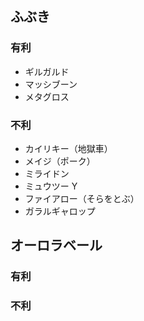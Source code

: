 ## ふぶき

### 有利

- ギルガルド
- マッシブーン
- メタグロス

### 不利

- カイリキー（地獄車）
- メイジ（ポーク）
- ミライドン
- ミュウツー Y
- ファイアロー（そらをとぶ）
- ガラルギャロップ

## オーロラベール

### 有利

### 不利
